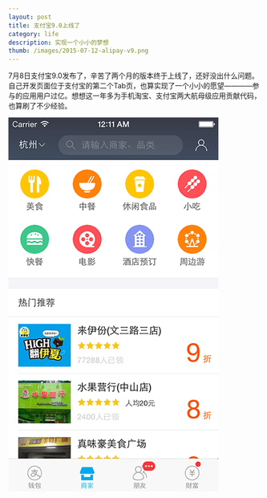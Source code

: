 ```yaml
---
layout: post
title: 支付宝9.0上线了
category: life
description: 实现一个小小的梦想
thumb: /images/2015-07-12-alipay-v9.png
---
```


7月8日支付宝9.0发布了，辛苦了两个月的版本终于上线了，还好没出什么问题。自己开发页面位于支付宝的第二个Tab页，也算实现了一个小小的愿望————参与的应用用户过亿。想想这一年多为手机淘宝、支付宝两大航母级应用贡献代码，也算刷了不少经验。

![logo](/images/2015-07-12-alipay-v9-2.png)